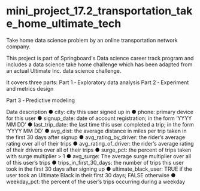 # mini_project_17.2_transportation_take_home_ultimate_tech
 Take home data science problem by an online transportation network company.
 
 This project is part of Springboard's Data science career track program and includes a data
 science take home challenge which has been adapted from an actual Ultimate Inc.
 data science challenge. 
 
 It covers three parts:
 Part 1 ‑ Exploratory data analysis
 Part 2 ‑ Experiment and metrics design
 
 Part 3 ‑ Predictive modeling
 
Data description
● city: city this user signed up in
● phone: primary device for this user
● signup_date: date of account registration; in the form ‘YYYY MM DD’
● last_trip_date: the last time this user completed a trip; in the form ‘YYYY MM DD’
● avg_dist: the average distance in miles per trip taken in the first 30 days after signup
● avg_rating_by_driver: the rider’s average rating over all of their trips
● avg_rating_of_driver: the rider’s average rating of their drivers over all of their trips
● surge_pct: the percent of trips taken with surge multiplier > 1
● avg_surge: The average surge multiplier over all of this user’s trips
● trips_in_first_30_days: the number of trips this user took in the first 30 days after
signing up
● ultimate_black_user: TRUE if the user took an Ultimate Black in their first 30 days;
FALSE otherwise
● weekday_pct: the percent of the user’s trips occurring during a weekday


